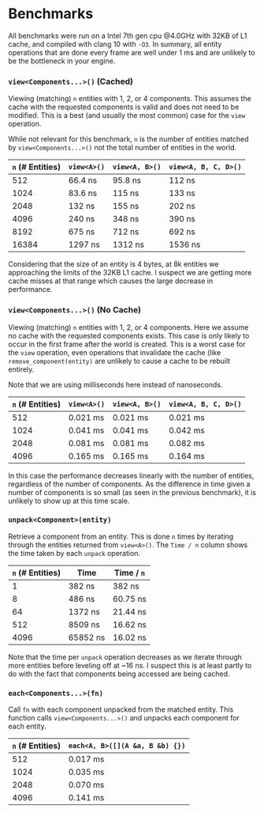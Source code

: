 # Benchmarks

All benchmarks were run on a Intel 7th gen cpu @4.0GHz with 32KB of L1 cache, and compiled with clang 10 with `-O3`. In summary, all entity operations that are done every frame are well under 1 ms and are unlikely to be the bottleneck in your engine.

###  `view<Components...>()` (Cached)

Viewing (matching) `n` entities with 1, 2, or 4 components. This assumes the cache with the requested components is valid and does not need to be modified. This is a best (and usually the most common) case for the `view` operation.

While not relevant for this benchmark, `n` is the number of entities matched by `view<Components...>()` not the total number of entities in the world.

| `n` (# Entities) | `view<A>()` | `view<A, B>()` | `view<A, B, C, D>()` |
| ---------------- | ----------- | -------------- | -------------------- |
| 512              | 66.4 ns     | 95.8 ns        | 112 ns               |
| 1024             | 83.6 ns     | 115 ns         | 133 ns               |
| 2048             | 132 ns      | 155 ns         | 202 ns               |
| 4096             | 240 ns      | 348 ns         | 390 ns               |
| 8192             | 675 ns      | 712 ns         | 692 ns               |
| 16384            | 1297 ns     | 1312 ns        | 1536 ns              |

Considering that the size of an entity is 4 bytes, at 8k entities we approaching the limits of the 32KB L1 cache. I suspect we are getting more cache misses at that range which causes the large decrease in performance.

### `view<Components...>()` (No Cache)

Viewing (matching) `n` entities with 1, 2, or 4 components. Here we assume no cache with the requested components exists. This case is only likely to occur in the first frame after the world is created. This is a worst case for the `view` operation, even operations that invalidate the cache (like `remove_component(entity)` are unlikely to cause a cache to be rebuilt entirely.

Note that we are using milliseconds here instead of nanoseconds.

| `n` (# Entities) | `view<A>()` | `view<A, B>()` | `view<A, B, C, D>()` |
| ---------------- | ----------- | -------------- | -------------------- |
| 512              | 0.021 ms    | 0.021 ms       | 0.021 ms             |
| 1024             | 0.041 ms    | 0.041 ms       | 0.042 ms             |
| 2048             | 0.081 ms    | 0.081 ms       | 0.082 ms             |
| 4096             | 0.165 ms    | 0.165 ms       | 0.164 ms             |

In this case the performance decreases linearly with the number of entities, regardless of the number of components. As the difference in time given a number of components is so small (as seen in the previous benchmark), it is unlikely to show up at this time scale.

### `unpack<Component>(entity)`

Retrieve a component from an entity. This is done `n` times by iterating through the entities returned from `view<A>()`. The `Time / n` column shows the time taken by each `unpack` operation.

| `n` (# Entities) | Time     | Time / `n` |
| ---------------- | -------- | ---------- |
| 1                | 382 ns   | 382 ns     |
| 8                | 486 ns   | 60.75 ns   |
| 64               | 1372 ns  | 21.44 ns   |
| 512              | 8509 ns  | 16.62 ns   |
| 4096             | 65852 ns | 16.02 ns   |

Note that the time per `unpack` operation decreases as we iterate through more entities before leveling off at ~16 ns. I suspect this is at least partly to do with the fact that components being accessed are being cached.

### ```each<Components...>(fn)```

Call `fn` with each component unpacked from the matched entity. This function calls `view<Components...>()` and unpacks each component for each entity.

| `n` (# Entities) | `each<A, B>([](A &a, B &b) {})` |
| ---------------- | ------------------------------- |
| 512              | 0.017 ms                        |
| 1024             | 0.035 ms                        |
| 2048             | 0.070 ms                        |
| 4096             | 0.141 ms                        |

